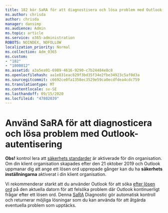 ```yaml
---
title: 182 kör SaRA för att diagnostisera och lösa problem med Outlook-autentiseringsproblem
ms.author: chrisda
author: chrisda
manager: dansimp
ms.audience: Admin
ms.topic: article
ms.service: o365-administration
ROBOTS: NOINDEX, NOFOLLOW
localization_priority: Normal
ms.collection: Adm_O365
ms.custom:
- "182"
- "1800012"
ms.assetid: a3a5ea91-6989-4616-9290-c7b24484e8c8
ms.openlocfilehash: aa1e831eac829f3bd35f34e2fbe34923c5af0d3a
ms.sourcegitcommit: c6692ce0fa1358ec3529e59ca0ecdfdea4cdc759
ms.translationtype: MT
ms.contentlocale: sv-SE
ms.lasthandoff: 09/15/2020
ms.locfileid: "47802039"
---
```

# <a name="use-sara-to-diagnose-and-resolve-outlook-authentication-issues"></a>Använd SaRA för att diagnosticera och lösa problem med Outlook-autentisering

**Obs!** kontrol lera att [säkerhets standarder](https://aka.ms/securitydefaults) är aktiverade för din organisation. Om din klient organisation skapades efter den 21 oktober 2019 och Outlook uppmanar dig att ange ett lösen ord upprepade gånger kan du ha **säkerhets inställningarna** aktiverat i din klient organisation.

Vi rekommenderar starkt att du använder Outlook för att söka [efter lösen ord](https://aka.ms/SaRA-OutlookPwdPrompt-Alchemy) på den aktuella datorn för att felsöka problem där Outlook kontinuerligt frågar efter ett lösen ord. Denna [SaRA](https://diagnostics.office.com/#/) Diagnostic gör automatisk kontroll och returnerar möjliga lösningar som du kan använda för att åtgärda eventuella problem som upptäcks.
